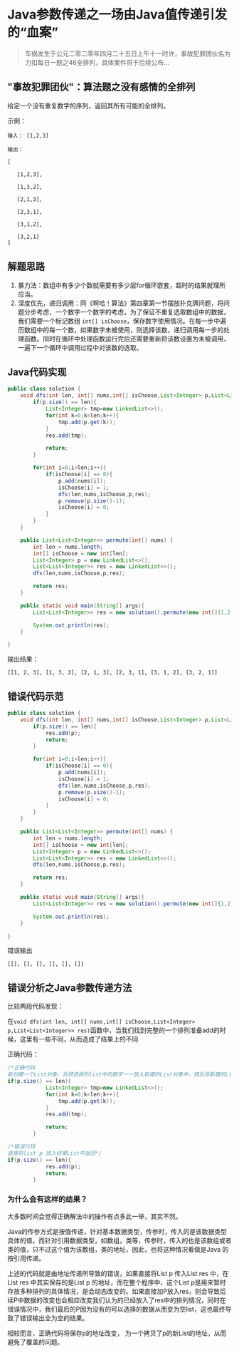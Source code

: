 # Java参数传递之一场由Java值传递引发的“血案”

> 车祸发生于公元二零二零年四月二十五日上午十一时许，事故犯罪团伙名为力扣每日一题之46全排列，具体案件将于后续公布...

## "事故犯罪团伙"：算法题之没有感情的全排列

给定一个没有重复数字的序列，返回其所有可能的全排列。

示例：

```
输入： [1,2,3]

输出：

[

​	[1,2,3],

​	[1,3,2],

​	[2,1,3],

​	[2,3,1],

​	[3,1,2],

​	[3,2,1]
]
```



## 解题思路

1. 暴力法：数组中有多少个数就需要有多少层for循环嵌套，超时的结果就理所应当。
2. 深度优先，递归调用：同《啊哈！算法》第四章第一节摆放扑克牌问题，将问题分步考虑，一个数字一个数字的考虑，为了保证不重复选取数组中的数据，我们需要一个标记数组 `int[] isChoose`，保存数字使用情况。在每一步中遍历数组中的每一个数，如果数字未被使用，则选择该数，递归调用每一步的处理函数。同时在循环中处理函数运行完后还需要重新将该数设置为未被调用，一遍下一个循环中调用过程中对该数的选取。



## Java代码实现

```Java
public class solution {
    void dfs(int len, int[] nums,int[] isChoose,List<Integer> p,List<List<Integer>> res){
        if(p.size() == len){
            List<Integer> tmp=new LinkedList<>();
            for(int k=0;k<len;k++){
                tmp.add(p.get(k));
            }
            res.add(tmp);

            return;
        }

        for(int i=0;i<len;i++){
            if(isChoose[i] == 0){
                p.add(nums[i]);
                isChoose[i] = 1;
                dfs(len,nums,isChoose,p,res);
                p.remove(p.size()-1);
                isChoose[i] = 0;
            }
        }
    }

    public List<List<Integer>> permute(int[] nums) {
        int len = nums.length;
        int[] isChoose = new int[len];
        List<Integer> p = new LinkedList<>();
        List<List<Integer>> res = new LinkedList<>();
        dfs(len,nums,isChoose,p,res);

        return res;
    }

    public static void main(String[] args){
        List<List<Integer>> res = new solution().permute(new int[]{1,2,3});

        System.out.println(res);
    }

}
```

输出结果：

`[[1, 2, 3], [1, 3, 2], [2, 1, 3], [2, 3, 1], [3, 1, 2], [3, 2, 1]]`



## 错误代码示范

```Java
public class solution {
    void dfs(int len, int[] nums,int[] isChoose,List<Integer> p,List<List<Integer>> res){
        if(p.size() == len){
            res.add(p);
            return;
        }

        for(int i=0;i<len;i++){
            if(isChoose[i] == 0){
                p.add(nums[i]);
                isChoose[i] = 1;
                dfs(len,nums,isChoose,p,res);
                p.remove(p.size()-1);
                isChoose[i] = 0;
            }
        }
    }

    public List<List<Integer>> permute(int[] nums) {
        int len = nums.length;
        int[] isChoose = new int[len];
        List<Integer> p = new LinkedList<>();
        List<List<Integer>> res = new LinkedList<>();
        dfs(len,nums,isChoose,p,res);

        return res;
    }

    public static void main(String[] args){
        List<List<Integer>> res = new solution().permute(new int[]{1,2,3});

        System.out.println(res);
    }

}
```

错误输出

`[[], [], [], [], [], []]`



## 错误分析之Java参数传递方法

比较两段代码发现：

在`void dfs(int len, int[] nums,int[] isChoose,List<Integer> p,List<List<Integer>> res)`函数中，当我们找到完整的一个排列准备add的时候，这里有一些不同，从而造成了结果上的不同



正确代码：

```Java
/*正确代码
新创建一个List对象，将预选排列list中的数字一一放入新建的List对象中，随后将新建的List加入到结果List中返回，*/
if(p.size() == len){
            List<Integer> tmp=new LinkedList<>();
            for(int k=0;k<len;k++){
                tmp.add(p.get(k));
            }
            res.add(tmp);

            return;
        }

/*错误代码
直接将list p 放入结果List中返回*/
if(p.size() == len){
            res.add(p);
            return;
        }
```



### 为什么会有这样的结果？

大多数时间会觉得正确解法中的操作有点多此一举，其实不然。

Java的传参方式是按值传递，针对基本数据类型，传参时，传入的是该数据类型具体的值。而针对引用数据类型，如数组，类等，传参时，传入的也是该数组或者类的值，只不过这个值为该数组，类的地址，因此，也将这种情况看做是Java 的按引用传递。

上述的代码就是由地址传递所导致的错误，如果直接将List p 传入List res 中，在List res 中其实保存的是List p 的地址，而在整个程序中，这个List p是用来暂时存放多种排列的具体情况，是会动态改变的。如果直接加P放入res，则会导致后续P中数据的改变也会相应改变我们认为的已经放入了res中的排列情况，同时在错误情况中，我们最后的P因为没有的可以选择的数据从而变为空list，这也最终导致了错误输出全为空的结果。

相较而言，正确代码将保存p的地址改变， 为一个拷贝了p的新List的地址，从而避免了覆盖的问题。